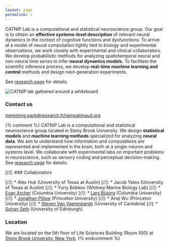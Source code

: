 ```yaml
---
layout: page
permalink: /
---
```


CATNIP Lab is a computational and statistical neuroscience group.
Our goal is to obtain an __effective systems-level description__ of relevant neural dynamics in the context of cognitive functions and dysfunctions.
To arrive at a model of neural computation tightly tied to biology and experimental observations, we work closely with experimental and clinical collaborators.
We develop probabilistic methods for analyzing spatiotemporal neural and non-neural time series to infer __neural dynamics models__.
To facilitate the scientific inference process, we develop __real-time machine learning and control__ methods and design next-generation experiments.

See [research page](research) for details.

![CATNIP lab gathered around a whiteboard](/images/catnip_w_kathleen_2018.jpg)

### Contact us

[memming.park@research.fchampalimaud.org](mailto:memming.park@research.fchampalimaud.org)

{% comment %}
CATNIP Lab is a computational and statistical neuroscience group located in Stony Brook University.
We design __statistical models__ and __machine learning methods__ specialized for analyzing __neural data__.
We aim to understand how information and computations are represented and implemented in the brain, both at a single-neuron and systems level.
We collaborate with experimental labs on important problems in neuroscience, such as sensory coding and perceptual decision-making.
See [research page](research) for details.

[//]: ### Collaborators

[//]: * Alex Huk (University of Texas at Austin)
[//]: * Jacob Yates (University of Texas at Austin)
[//]: * Yuriy Bobkov (Whitney Marine Biology Lab)
[//]: * [Evan Archer](http://www.evanarcher.com/) (Columbia University)
[//]: * [Lars Büsing](http://www.gatsby.ucl.ac.uk/~lars/) (Columbia University)
[//]: * [Jonathan Pillow](http://pillowlab.princeton.edu) (Princeton University)
[//]: * Anqi Wu (Princeton University)
[//]: * [Steven Van Vaerenbergh](http://gtas.unican.es/people/steven) (University of Cantabria)
[//]: * [Sohan Seth](http://www.sohanseth.com/) (University of Edinburgh)

### Location

We are located on the 5th floor of Life Sciences Building (Room 550) at [Stony Brook University, New York](http://www.stonybrook.edu/sb/directions.shtml).
{% endcomment %}

